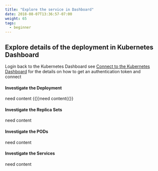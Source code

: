 ```yaml
---
title: "Explore the service in Dashboard"
date: 2018-08-07T13:36:57-07:00
weight: 65
tags:
  - beginner
---
```


## Explore details of the deployment in Kubernetes Dashboard

Login back to the Kubernetes Dashboard see <a href="/040_dashboard/20_connect">Connect to the Kubernetes Dashboard</a> for the details on how to get an authentication token and connect

#### Investigate the Deployment
need content
{{<todo>}}need content{{</todo>}}

#### Investigate the Replica Sets
need content

#### Investigate the PODs
need content

#### Investigate the Services
need content